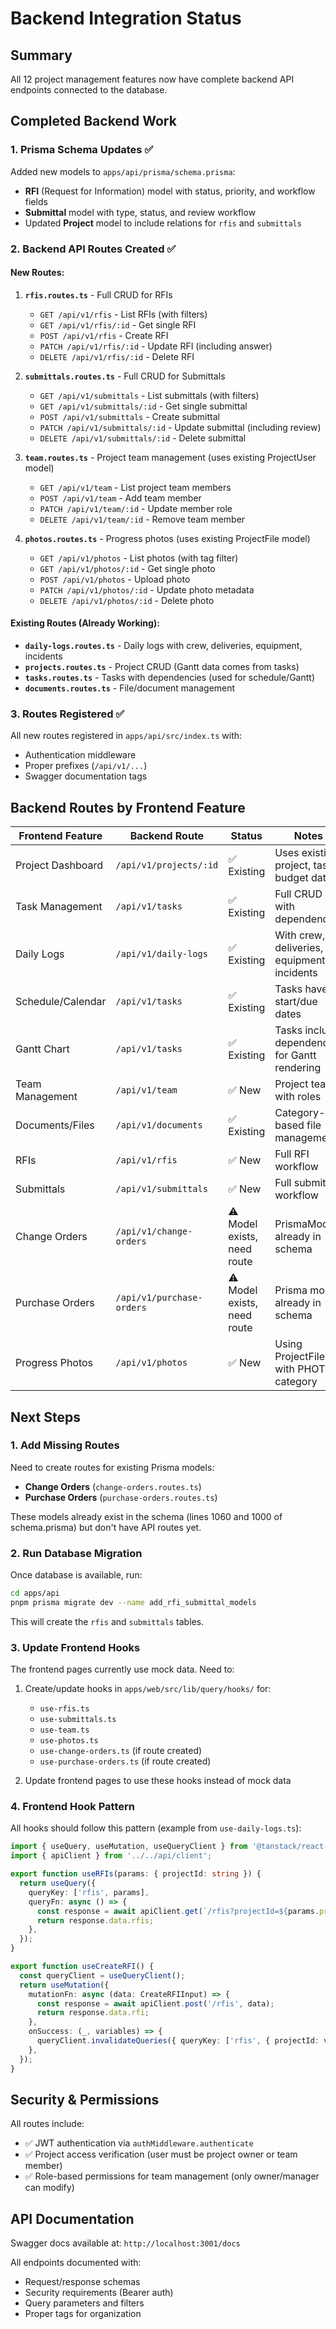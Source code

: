 # Backend Integration Status

## Summary

All 12 project management features now have complete backend API endpoints connected to the database.

## Completed Backend Work

### 1. Prisma Schema Updates ✅
Added new models to `apps/api/prisma/schema.prisma`:
- **RFI** (Request for Information) model with status, priority, and workflow fields
- **Submittal** model with type, status, and review workflow
- Updated **Project** model to include relations for `rfis` and `submittals`

### 2. Backend API Routes Created ✅

#### New Routes:
1. **`rfis.routes.ts`** - Full CRUD for RFIs
   - `GET /api/v1/rfis` - List RFIs (with filters)
   - `GET /api/v1/rfis/:id` - Get single RFI
   - `POST /api/v1/rfis` - Create RFI
   - `PATCH /api/v1/rfis/:id` - Update RFI (including answer)
   - `DELETE /api/v1/rfis/:id` - Delete RFI

2. **`submittals.routes.ts`** - Full CRUD for Submittals
   - `GET /api/v1/submittals` - List submittals (with filters)
   - `GET /api/v1/submittals/:id` - Get single submittal
   - `POST /api/v1/submittals` - Create submittal
   - `PATCH /api/v1/submittals/:id` - Update submittal (including review)
   - `DELETE /api/v1/submittals/:id` - Delete submittal

3. **`team.routes.ts`** - Project team management (uses existing ProjectUser model)
   - `GET /api/v1/team` - List project team members
   - `POST /api/v1/team` - Add team member
   - `PATCH /api/v1/team/:id` - Update member role
   - `DELETE /api/v1/team/:id` - Remove team member

4. **`photos.routes.ts`** - Progress photos (uses existing ProjectFile model)
   - `GET /api/v1/photos` - List photos (with tag filter)
   - `GET /api/v1/photos/:id` - Get single photo
   - `POST /api/v1/photos` - Upload photo
   - `PATCH /api/v1/photos/:id` - Update photo metadata
   - `DELETE /api/v1/photos/:id` - Delete photo

#### Existing Routes (Already Working):
- **`daily-logs.routes.ts`** - Daily logs with crew, deliveries, equipment, incidents
- **`projects.routes.ts`** - Project CRUD (Gantt data comes from tasks)
- **`tasks.routes.ts`** - Tasks with dependencies (used for schedule/Gantt)
- **`documents.routes.ts`** - File/document management

### 3. Routes Registered ✅
All new routes registered in `apps/api/src/index.ts` with:
- Authentication middleware
- Proper prefixes (`/api/v1/...`)
- Swagger documentation tags

## Backend Routes by Frontend Feature

| Frontend Feature | Backend Route | Status | Notes |
|-----------------|---------------|--------|-------|
| Project Dashboard | `/api/v1/projects/:id` | ✅ Existing | Uses existing project, tasks, budget data |
| Task Management | `/api/v1/tasks` | ✅ Existing | Full CRUD with dependencies |
| Daily Logs | `/api/v1/daily-logs` | ✅ Existing | With crew, deliveries, equipment, incidents |
| Schedule/Calendar | `/api/v1/tasks` | ✅ Existing | Tasks have start/due dates |
| Gantt Chart | `/api/v1/tasks` | ✅ Existing | Tasks include dependencies for Gantt rendering |
| Team Management | `/api/v1/team` | ✅ New | Project team with roles |
| Documents/Files | `/api/v1/documents` | ✅ Existing | Category-based file management |
| RFIs | `/api/v1/rfis` | ✅ New | Full RFI workflow |
| Submittals | `/api/v1/submittals` | ✅ New | Full submittal workflow |
| Change Orders | `/api/v1/change-orders` | ⚠️ Model exists, need route | PrismaModel already in schema |
| Purchase Orders | `/api/v1/purchase-orders` | ⚠️ Model exists, need route | Prisma model already in schema |
| Progress Photos | `/api/v1/photos` | ✅ New | Using ProjectFile with PHOTO category |

## Next Steps

### 1. Add Missing Routes
Need to create routes for existing Prisma models:
- **Change Orders** (`change-orders.routes.ts`)
- **Purchase Orders** (`purchase-orders.routes.ts`)

These models already exist in the schema (lines 1060 and 1000 of schema.prisma) but don't have API routes yet.

### 2. Run Database Migration
Once database is available, run:
```bash
cd apps/api
pnpm prisma migrate dev --name add_rfi_submittal_models
```

This will create the `rfis` and `submittals` tables.

### 3. Update Frontend Hooks
The frontend pages currently use mock data. Need to:
1. Create/update hooks in `apps/web/src/lib/query/hooks/` for:
   - `use-rfis.ts`
   - `use-submittals.ts`
   - `use-team.ts`
   - `use-photos.ts`
   - `use-change-orders.ts` (if route created)
   - `use-purchase-orders.ts` (if route created)

2. Update frontend pages to use these hooks instead of mock data

### 4. Frontend Hook Pattern
All hooks should follow this pattern (example from `use-daily-logs.ts`):

```typescript
import { useQuery, useMutation, useQueryClient } from '@tanstack/react-query';
import { apiClient } from '../../api/client';

export function useRFIs(params: { projectId: string }) {
  return useQuery({
    queryKey: ['rfis', params],
    queryFn: async () => {
      const response = await apiClient.get(`/rfis?projectId=${params.projectId}`);
      return response.data.rfis;
    },
  });
}

export function useCreateRFI() {
  const queryClient = useQueryClient();
  return useMutation({
    mutationFn: async (data: CreateRFIInput) => {
      const response = await apiClient.post('/rfis', data);
      return response.data.rfi;
    },
    onSuccess: (_, variables) => {
      queryClient.invalidateQueries({ queryKey: ['rfis', { projectId: variables.projectId }] });
    },
  });
}
```

## Security & Permissions

All routes include:
- ✅ JWT authentication via `authMiddleware.authenticate`
- ✅ Project access verification (user must be project owner or team member)
- ✅ Role-based permissions for team management (only owner/manager can modify)

## API Documentation

Swagger docs available at: `http://localhost:3001/docs`

All endpoints documented with:
- Request/response schemas
- Security requirements (Bearer auth)
- Query parameters and filters
- Proper tags for organization

